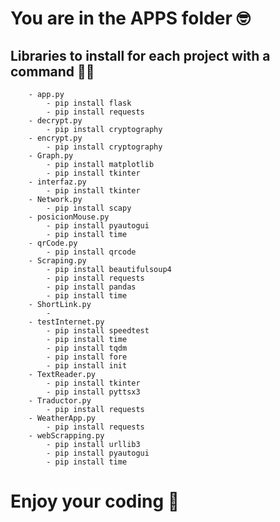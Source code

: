 # You are in the APPS folder :nerd_face:

## Libraries to install for each project with a command :technologist:

        - app.py
            - pip install flask
            - pip install requests
        - decrypt.py
            - pip install cryptography
        - encrypt.py
            - pip install cryptography
        - Graph.py
            - pip install matplotlib
            - pip install tkinter
        - interfaz.py
            - pip install tkinter
        - Network.py
            - pip install scapy
        - posicionMouse.py
            - pip install pyautogui
            - pip install time
        - qrCode.py
            - pip install qrcode
        - Scraping.py
            - pip install beautifulsoup4
            - pip install requests
            - pip install pandas
            - pip install time
        - ShortLink.py
            - 
        - testInternet.py
            - pip install speedtest
            - pip install time
            - pip install tqdm
            - pip install fore
            - pip install init
        - TextReader.py
            - pip install tkinter
            - pip install pyttsx3
        - Traductor.py
            - pip install requests
        - WeatherApp.py
            - pip install requests
        - webScrapping.py
            - pip install urllib3
            - pip install pyautogui
            - pip install time

#  Enjoy your coding :partying_face: 